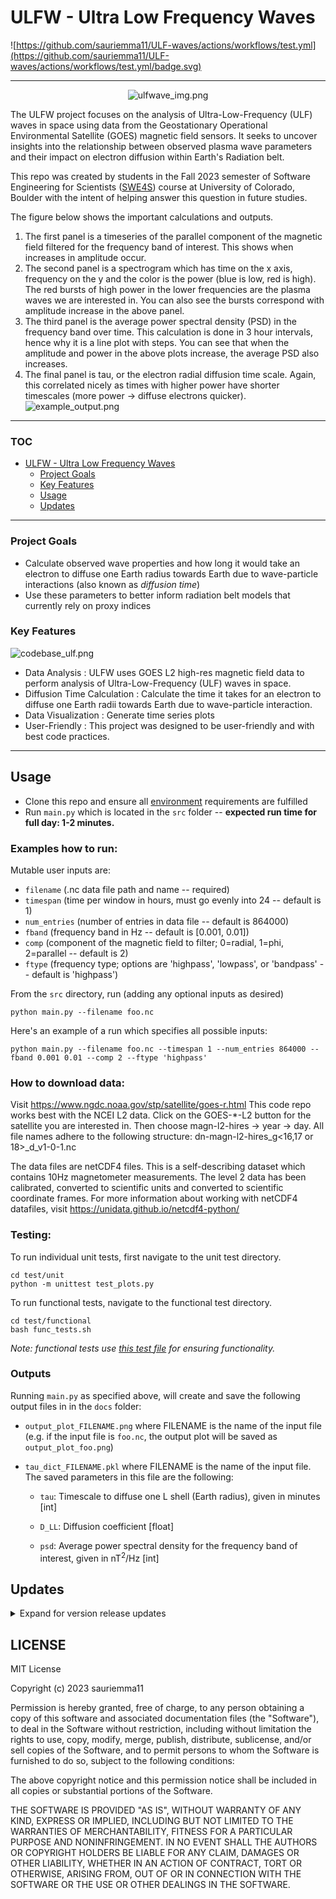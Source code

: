 # ULFW - Ultra Low Frequency Waves

[//]: # (Magnetospheric Plasma Wave-Particle Interactions)


![https://github.com/sauriemma11/ULF-waves/actions/workflows/test.yml](https://github.com/sauriemma11/ULF-waves/actions/workflows/test.yml/badge.svg)

---


<div align="center">

![ulfwave_img.png](docs%2Fulfwave_img.png)
</div>
<div align="left">
The ULFW project focuses on the analysis of Ultra-Low-Frequency (ULF) waves in
space
using data from the Geostationary Operational Environmental Satellite (GOES)
magnetic field sensors. It seeks to uncover insights into the relationship
between observed plasma wave parameters and their impact on electron
diffusion within Earth's Radiation belt.

This repo was created by students in the Fall 2023 semester of Software
Engineering for Scientists ([SWE4S](https://github.com/swe4s)) course at
University of Colorado, Boulder with the intent of helping answer this question
in future studies.

The figure below shows the important calculations and outputs. 
1) The first panel is a timeseries of the parallel component of the magnetic field filtered for the frequency band of interest. This shows when increases in amplitude occur. 
2) The second panel is a spectrogram which has time on the x axis, frequency on the y and the color is the power (blue is low, red is high). The red bursts of high power in the lower frequencies are the plasma waves we are interested in. You can also see the bursts correspond with amplitude increase in the above panel. 
3) The third panel is the average power spectral density (PSD) in the frequency band over time. This calculation is done in 3 hour intervals, hence why it is a line plot with steps. You can see that when the amplitude and power in the above plots increase, the average PSD also increases. 
4) The final panel is tau, or the electron radial diffusion time scale. Again, this correlated nicely as times with higher power have shorter timescales (more power -> diffuse electrons quicker). 
![example_output.png](docs%2Fexample_output.png)

</div>

---

<!-- TOC -->
### TOC
* [ULFW - Ultra Low Frequency Waves](#ulfw---ultra-low-frequency-waves)
    * [Project Goals](#project-goals)
    * [Key Features](#key-features)
    * [Usage](#usage)
    * [Updates](#updates)
<!-- TOC -->


---

### Project Goals

* Calculate observed wave properties and how long it would take an electron to
  diffuse one Earth radius towards Earth due to wave-particle interactions (also
  known as <i>diffusion time</i>)
* Use these parameters to better inform radiation belt models that currently
  rely on proxy indices

### Key Features

![codebase_ulf.png](docs%2Fcodebase_ulf.png)

* Data Analysis : ULFW uses GOES L2 high-res magnetic field data to perform analysis of
  Ultra-Low-Frequency (ULF) waves in space.
* Diffusion Time Calculation : Calculate the time it takes for an electron to
  diffuse one Earth radii towards Earth due to wave-particle interaction.
* Data Visualization : Generate time series plots
* User-Friendly : This project was designed to be user-friendly and with best
code practices.


---

## Usage

- Clone this repo and ensure all [environment](https://github.com/sauriemma11/ULF-waves/blob/main/env.yml) requirements are fulfilled
- Run `main.py` which is located in the `src` folder -- **expected run time for full day: 1-2 minutes.**

### Examples how to run:
Mutable user inputs are:
- `filename` (.nc data file path and name -- required)
- `timespan` (time per window in hours, must go evenly into 24 -- default is 1)
- `num_entries` (number of entries in data file -- default is 864000)
- `fband` (frequency band in Hz -- default is [0.001, 0.01])
- `comp` (component of the magnetic field to filter; 0=radial, 1=phi, 2=parallel -- default is 2)
- `ftype` (frequency type; options are 'highpass', 'lowpass', or 'bandpass' -- default is 'highpass')

From the `src` directory, run (adding any optional inputs as desired)
```shell
python main.py --filename foo.nc
```

Here's an example of a run which specifies all possible inputs:
```shell
python main.py --filename foo.nc --timespan 1 --num_entries 864000 --fband 0.001 0.01 --comp 2 --ftype 'highpass'
```

### How to download data:
Visit https://www.ngdc.noaa.gov/stp/satellite/goes-r.html
This code repo works best with the NCEI L2 data. Click on the GOES-*-L2 button for the satellite you are interested in. Then choose magn-l2-hires -> year -> day. All file names adhere to the following structure: dn-magn-l2-hires_g<16,17 or 18>_d<date>_v1-0-1.nc

The data files are netCDF4 files. This is a self-describing dataset which contains 10Hz magnetometer measurements. The level 2 data has been calibrated, converted to scientific units and converted to scientific coordinate frames. For more information about working with netCDF4 datafiles, visit https://unidata.github.io/netcdf4-python/

### Testing:
To run individual unit tests, first navigate to the unit test directory.

```commandline
cd test/unit
python -m unittest test_plots.py
```

To run functional tests, navigate to the functional test directory.

```commandline
cd test/functional
bash func_tests.sh
```

*Note: functional tests use [this test file](https://drive.google.com/file/d/161_mW7XwKO-Ta1amOsM1VaQjVTs19FXC/view) for ensuring functionality.* 

### Outputs

Running `main.py` as specified above, will create and save the following output files in in the `docs` folder:

- `output_plot_FILENAME.png` where FILENAME is the name of the input file (e.g. if the input file is `foo.nc`, the output plot will be saved as `output_plot_foo.png`)

- `tau_dict_FILENAME.pkl` where FILENAME is the name of the input file. The saved parameters in this file are the following:

  - `tau`: Timescale to diffuse one L shell (Earth radius), given in minutes [int]

  - `D_LL`: Diffusion coefficient [float]

  - `psd`: Average power spectral density for the frequency band of interest, given in nT<sup>2</sup>/Hz [int]


## Updates

<details>
<summary>Expand for version release updates</summary>

### V 2.0
Final project release. Implemented code review comments. Made sure documentation was consistent. Fixed bugs in window output. Finalized plotting capabilities. Added save capabilities for plot outputs and dictionary outputs.

### V 1.0
First full draft before the code review. Split one file that runs everything into different modules, created initial unit and functional tests, a main file to call all the functions, and a run.sh file.

</details>

## LICENSE

MIT License

Copyright (c) 2023 sauriemma11

Permission is hereby granted, free of charge, to any person obtaining a copy
of this software and associated documentation files (the "Software"), to deal
in the Software without restriction, including without limitation the rights
to use, copy, modify, merge, publish, distribute, sublicense, and/or sell
copies of the Software, and to permit persons to whom the Software is
furnished to do so, subject to the following conditions:

The above copyright notice and this permission notice shall be included in all
copies or substantial portions of the Software.

THE SOFTWARE IS PROVIDED "AS IS", WITHOUT WARRANTY OF ANY KIND, EXPRESS OR
IMPLIED, INCLUDING BUT NOT LIMITED TO THE WARRANTIES OF MERCHANTABILITY,
FITNESS FOR A PARTICULAR PURPOSE AND NONINFRINGEMENT. IN NO EVENT SHALL THE
AUTHORS OR COPYRIGHT HOLDERS BE LIABLE FOR ANY CLAIM, DAMAGES OR OTHER
LIABILITY, WHETHER IN AN ACTION OF CONTRACT, TORT OR OTHERWISE, ARISING FROM,
OUT OF OR IN CONNECTION WITH THE SOFTWARE OR THE USE OR OTHER DEALINGS IN THE
SOFTWARE.
